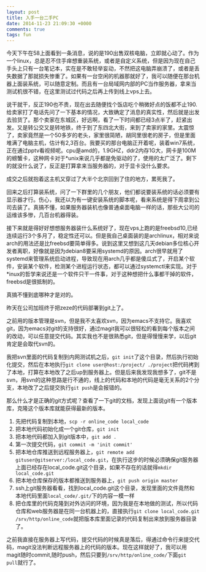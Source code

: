 ```yaml
---
layout: post
title: 入手一台二手PC
date: 2014-11-23 21:09:30 +0000
comments: true
tags: fun
---
```


今天下午在58上面看到一条消息，说的是190出售双核电脑，立即就心动了。作为一个linux，总是忍不住手痒想重装系统，或者是自定义系统，但是因为现在自己手头上只有一台笔记本，实在是不敢轻举妄动，不然把这电脑弄崩溃了，或者是丢失数据了那就损失惨重了。如果有一台空闲的机器那就好了，我可以随便在那台机器上面装系统，可以随意定制。而且有一台局域网内部的PC当作服务器，拿来当测试机很不错，在这里测试过代码之后再上传到线上vps上去。

说干就干，反正190也不贵，现在出去随便找个饭店吃个稍微好点的饭都不止190.给卖家打了电话先问了一下基本的情况，大致确定了消息的真实性，然后就是出发去验货了。那个卖家在东城区，好远啊，看了一下时间都已经3点半了，赶紧出发。又是转公交又是转地铁，终于到了东四北大街，来到了卖家的家里。太震惊了，卖家竟然是一个50多岁的老头，家里很简陋，胡同里很老的房子，但是里面堆满了电脑主机，估计有2,3百台。我要买的那台电脑正开着呢，装着win7系统，正在通过pptv看视频呢。cpu是amd的，1.9GHZ，ddr2内存1G大，网卡是100M的螃蟹卡，这种网卡对于*unix来说几乎都是免驱动的了，使用的太广泛了。剩下的就没什么说了，反正是打算拿来当服务器的，对于显卡没什么要求。

成交之后就抱着这主机又穿过了大半个北京回到了住的地方，累死我了。

回来之后打算装系统，问了一下群里的几个朋友，他们都说要装系统的话必须要有显示器才行。伤心，我还以为有一键安装系统的脚本呢，看来系统是得下周拿到公司去装了。真搞不懂，如果服务器装机也像普通桌面电脑一样的话，那些大公司的运维该多惨，几百台机器得装。

接下来就是得好好想想服务器装什么系统好了，现在vps上跑的是freebsd10,已经连续运行3个多月了，稳定性还可以。但是我自己桌面装的是archlinux，相对来说arch的用法还是比freebsd要简单得多。说到这里又想到这几天debian多位核心开发者离职，好像就是因为debian8要采用systemd的原因。arch很早就用了systemd来管理系统启动进程，导致现在用arch几乎都是傻瓜式了，开启某个软件，安装某个软件，检测某个进程运行状态，都可以通过systemctl来实现。对于*inux的哲学来说还是一个软件只干一件事，对于这种想把什么事都干掉的软件，freebsd是很抵制的。

真搞不懂到底哪种才是对的。

昨天在公司加班终于把zeze的代码部署到git上了。

之前用的版本管理是svn，但是我不太喜欢svn，因为emacs不支持它。我喜欢git，因为emacs对git的支持很好，通过magit我可以很轻松的看到每个版本之间的改动，可以任意提交代码。其实我也不是很熟悉git，但是得慢慢来学，以后git肯定是会取代svn的。

我把svn里面的代码复制到内网测试机之后，`git init`了这个目录，然后执行初始化提交，然后在本地执行`git clone user@host:/project/ ./project`把代码拷到了本地，打算在本地改了之后up到服务器上。但是后来我发现我想多了，git不是svn，用svn的这种思路是行不通的，线上的代码和本地的代码是毫无关系的2个分支，本地改了之后提交执行`git push`是会报错的。

那么什么才是正确的git方式呢？查看了一下git的文档，发现上面说git有一个版本库，克隆这个版本库就能获得最新的版本。


1. 先把代码复制到本地，`scp -r online_code local_code`
2. 把本地代码初始化成一个git仓库，`git init`
3. 把本地代码都加入到git版本中，`git add .`
4. 第一次提交代码，`git commit -m 'init commit'`
5. 把本地仓库推送到远程服务器上，`git remote add gituser@gitserver:/local_code.git`，在执行这步的时候必须确保git服务器上面已经存在local_code.git这个目录，如果不存在的话就得`mkdir local_code.git`
6. 把本地仓库保存的版本都推送到服务器上，`git push origin master`
7. ssh上git服务器看看，找到local_code.git这个目录，发现里面的文件竟然和本地代码里面`local_code/.git/`下的内容一模一样
8. 把仓库里的代码克隆到对外访问的环境，因为我是在本地做的测试，所以代码仓库和web服务器是在同一台机器上的，直接执行`git clone local_code.git /srv/http/online_code`就把版本库里面记录的代码复制出来放到服务器目录了。

之前我直接在服务器上写代码，提交代码的时候真是落后，得通过命令行来提交代码，magit没法判断远程服务器上的代码的版本。现在这样就好了，我可以用magit随时commit,随时push，然后只要到`/srv/http/online_code/`下面`git pull`就行了。
